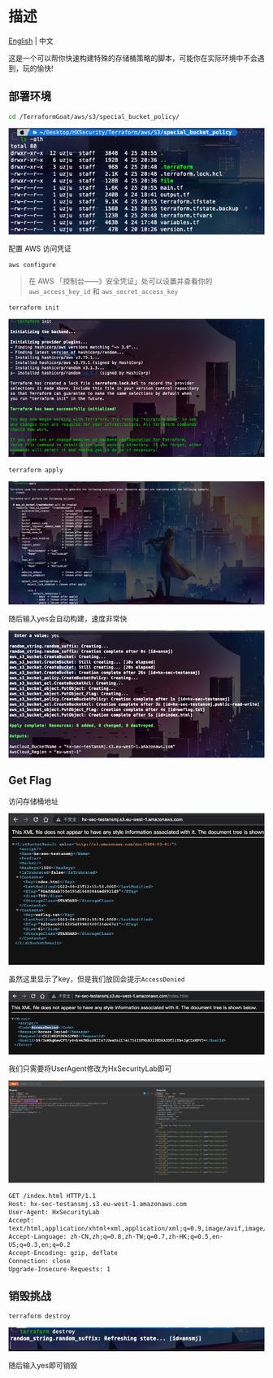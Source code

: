 # 描述

[English](./README.md) | 中文

这是一个可以帮你快速构建特殊的存储桶策略的脚本，可能你在实际环境中不会遇到，玩的愉快!

## 部署环境

```bash
cd /TerraformGoat/aws/s3/special_bucket_policy/
```

![image-20220425205833343](../../../images/image-20220425205833343.png)

配置 AWS 访问凭证

```shell
aws configure
```

> 在 AWS 「控制台——》安全凭证」处可以设置并查看你的 `aws_access_key_id` 和 `aws_secret_access_key`

```bash
terraform init
```

![image-20220425205950630](../../../images/image-20220425205950630.png)

```bash
terraform apply
```

![image-20220425210019067](../../../images/image-20220425210019067.png)

随后输入yes会自动构建，速度非常快

![image-20220425210041960](../../../images/image-20220425210041960.png)

## Get Flag

访问存储桶地址

![image-20220425210110601](../../../images/image-20220425210110601.png)

虽然这里显示了key，但是我们放回会提示`AccessDenied`

![image-20220425210155805](../../../images/image-20220425210155805.png)

我们只需要将UserAgent修改为HxSecurityLab即可

![image-20220425210230286](../../../images/image-20220425210230286.png)

```http
GET /index.html HTTP/1.1
Host: hx-sec-testansmj.s3.eu-west-1.amazonaws.com
User-Agent: HxSecurityLab
Accept: text/html,application/xhtml+xml,application/xml;q=0.9,image/avif,image/webp,*/*;q=0.8
Accept-Language: zh-CN,zh;q=0.8,zh-TW;q=0.7,zh-HK;q=0.5,en-US;q=0.3,en;q=0.2
Accept-Encoding: gzip, deflate
Connection: close
Upgrade-Insecure-Requests: 1
```

## 销毁挑战

```bash
terraform destroy
```

![image-20220425210329402](../../../images/image-20220425210329402.png)

随后输入yes即可销毁
